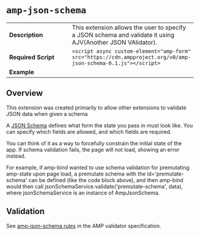 <!--
Copyright 2018 The AMP HTML Authors. All Rights Reserved.

Licensed under the Apache License, Version 2.0 (the "License");
you may not use this file except in compliance with the License.
You may obtain a copy of the License at

      http://www.apache.org/licenses/LICENSE-2.0

Unless required by applicable law or agreed to in writing, software
distributed under the License is distributed on an "AS-IS" BASIS,
WITHOUT WARRANTIES OR CONDITIONS OF ANY KIND, either express or implied.
See the License for the specific language governing permissions and
limitations under the License.
-->

# <a name="`amp-json-schema`"></a> `amp-json-schema`

<table>
  <tr>
    <td width="40%"><strong>Description</strong></td>
    <td>This extension allows the user to  specify a JSON schema and validate it using AJV(Another JSON VAlidator).</td>
  </tr>
  <tr>
    <td width="40%"><strong>Required Script</strong></td>
    <td><code>&lt;script async custom-element="amp-form" src="https://cdn.ampproject.org/v0/amp-json-schema-0.1.js">&lt;/script></code></td>
  </tr>
  <tr>
    <td width="40%"><strong>Example</strong></td>
    <td>
      <script id="premutate-schema" type="application/schema+json">
        {
          "type": "object",
          "properties": {
            "numTickets": {
              "type": "integer",
            },
          },
          "required": ["numTickets"],
          "additionalProperties": false
        }
      </script>
    </td>
  </tr>
</table>

## Overview
This extension was created primarily to allow other extensions to validate JSON
data when given a schema

A [JSON Schema](https://json-schema.org/) defines what form the state you pass in
must look like. You can specify which fields are allowed, and which fields are
required.

You can think of it as a way to forcefully constrain the initial state of the app.
If schema validation fails, the page will not load, showing an error instead.

For example, if amp-bind wanted to use schema validation for premutating amp-state
upon page load, a premutate schema with the id='premutate-schema' can be defined 
(like the code block above), and then amp-bind would then call 
jsonSchemaService.validate('premutate-schema', data), where jsonSchemaService is an
instance of AmpJsonSchema.

## Validation
See [amp-json-schema rules](https://github.com/ampproject/amphtml/blob/master/extensions/amp-json-schema/validator-amp-json-schema.protoascii) in the AMP validator specification.

